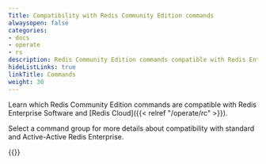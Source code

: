 ```yaml
---
Title: Compatibility with Redis Community Edition commands
alwaysopen: false
categories:
- docs
- operate
- rs
description: Redis Community Edition commands compatible with Redis Enterprise.
hideListLinks: true
linkTitle: Commands
weight: 30
---
```


Learn which Redis Community Edition commands are compatible with Redis Enterprise Software and [Redis Cloud]({{< relref "/operate/rc" >}}).

Select a command group for more details about compatibility with standard and Active-Active Redis Enterprise.

{{<table-children columnNames="Command group,Description" columnSources="LinkTitle,Description" enableLinks="LinkTitle">}}
